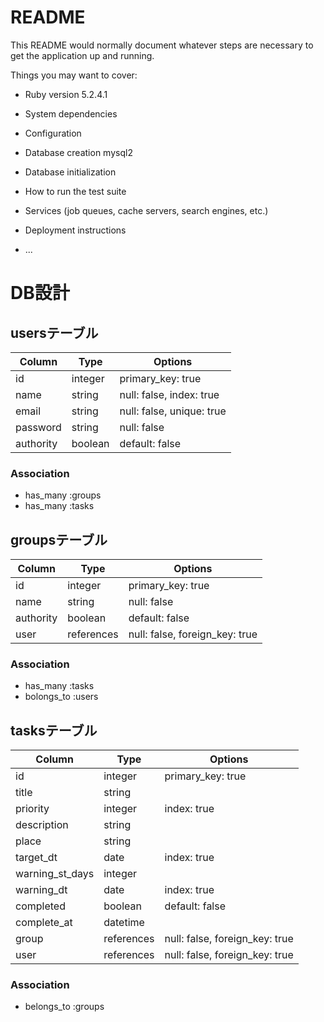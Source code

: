 # README

This README would normally document whatever steps are necessary to get the
application up and running.

Things you may want to cover:

* Ruby version 5.2.4.1

* System dependencies

* Configuration

* Database creation mysql2

* Database initialization

* How to run the test suite

* Services (job queues, cache servers, search engines, etc.)

* Deployment instructions

* ...

# DB設計

## usersテーブル

|Column|Type|Options|
|------|----|-------|
|id|integer|primary_key: true|
|name|string|null: false, index: true|
|email|string|null: false, unique: true|
|password|string|null: false|
|authority|boolean|default: false|

### Association

- has_many :groups
- has_many :tasks

## groupsテーブル

|Column|Type|Options|
|------|----|-------|
|id|integer|primary_key: true|
|name|string|null: false|
|authority|boolean|default: false|
|user|references|null: false, foreign_key: true|

### Association

- has_many   :tasks
- bolongs_to :users

## tasksテーブル

|Column|Type|Options|
|------|----|-------|
|id|integer|primary_key: true|
|title|string||
|priority|integer|index: true|
|description|string||
|place|string||
|target_dt|date|index: true|
|warning_st_days|integer||
|warning_dt|date|index: true|
|completed|boolean|default: false|
|complete_at|datetime||
|group|references|null: false, foreign_key: true|
|user|references|null: false, foreign_key: true|

### Association

- belongs_to :groups
